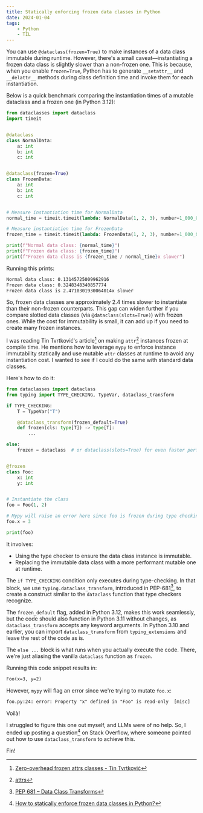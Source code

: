 ```yaml
---
title: Statically enforcing frozen data classes in Python
date: 2024-01-04
tags:
    - Python
    - TIL
---
```


You can use `@dataclass(frozen=True)` to make instances of a data class immutable during
runtime. However, there's a small caveat—instantiating a frozen data class is slightly
slower than a non-frozen one. This is because, when you enable `frozen=True`, Python has to
generate `__setattr__` and `__delattr__` methods during class definition time and invoke
them for each instantiation.

Below is a quick benchmark comparing the instantiation times of a mutable dataclass and a
frozen one (in Python 3.12):

```python
from dataclasses import dataclass
import timeit


@dataclass
class NormalData:
    a: int
    b: int
    c: int


@dataclass(frozen=True)
class FrozenData:
    a: int
    b: int
    c: int


# Measure instantiation time for NormalData
normal_time = timeit.timeit(lambda: NormalData(1, 2, 3), number=1_000_000)

# Measure instantiation time for FrozenData
frozen_time = timeit.timeit(lambda: FrozenData(1, 2, 3), number=1_000_000)

print(f"Normal data class: {normal_time}")
print(f"Frozen data class: {frozen_time}")
print(f"Frozen data class is {frozen_time / normal_time}x slower")
```

Running this prints:

```txt
Normal data class: 0.13145725009962916
Frozen data class: 0.3248348340857774
Frozen data class is 2.4710301930064014x slower
```

So, frozen data classes are approximately 2.4 times slower to instantiate than their
non-frozen counterparts. This gap can widen further if you compare slotted data classes (via
`@dataclass(slots=True)`) with frozen ones. While the cost for immutability is small, it can
add up if you need to create many frozen instances.

I was reading Tin Tvrtković's article[^1] on making `attr`[^2] instances frozen at compile
time. He mentions how to leverage `mypy` to enforce instance immutability statically and use
mutable `attr` classes at runtime to avoid any instantiation cost. I wanted to see if I
could do the same with standard data classes.

Here's how to do it:

```python
from dataclasses import dataclass
from typing import TYPE_CHECKING, TypeVar, dataclass_transform

if TYPE_CHECKING:
    T = TypeVar("T")

    @dataclass_transform(frozen_default=True)
    def frozen(cls: type[T]) -> type[T]:
        ...

else:
    frozen = dataclass  # or dataclass(slots=True) for even faster performance


@frozen
class Foo:
    x: int
    y: int


# Instantiate the class
foo = Foo(1, 2)

# Mypy will raise an error here since foo is frozen during type checking
foo.x = 3

print(foo)
```

It involves:

-   Using the type checker to ensure the data class instance is immutable.
-   Replacing the immutable data class with a more performant mutable one at runtime.

The `if TYPE_CHECKING` condition only executes during type-checking. In that block, we use
`typing.dataclass_transform`, introduced in PEP-681[^3], to create a construct similar to
the `dataclass` function that type checkers recognize.

The `frozen_default` flag, added in Python 3.12, makes this work seamlessly, but the code
should also function in Python 3.11 without changes, as `dataclass_transform` accepts any
keyword arguments. In Python 3.10 and earlier, you can import `dataclass_transform` from
`typing_extensions` and leave the rest of the code as is.

The `else ...` block is what runs when you actually execute the code. There, we're just
aliasing the vanilla `dataclass` function as `frozen`.

Running this code snippet results in:

```txt
Foo(x=3, y=2)
```

However, `mypy` will flag an error since we're trying to mutate `foo.x`:

```txt
foo.py:24: error: Property "x" defined in "Foo" is read-only  [misc]
```

Voilà!

I struggled to figure this one out myself, and LLMs were of no help. So, I ended up posting
a question[^4] on Stack Overflow, where someone pointed out how to use `dataclass_transform`
to achieve this.

Fin!

[^1]:
    [Zero-overhead frozen attrs classes - Tin Tvrtković](https://threeofwands.com/attra-iv-zero-overhead-frozen-attrs-classes/)

[^2]: [attrs](https://www.attrs.org/en/stable/)
[^3]: [PEP 681 – Data Class Transforms](https://peps.python.org/pep-0681/)
[^4]:
    [How to statically enforce frozen data classes in Python?](https://stackoverflow.com/questions/77754655/how-to-statically-enforce-frozen-data-classes-in-python)

